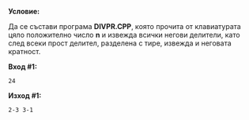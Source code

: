 **Условие:**

Да се състави програма **DIVPR.CPP**, която прочита от клавиатурата цяло положително число **n** и извежда всички негови делители, като след всеки прост делител, разделена с тире, извежда и неговата кратност.

**Вход #1:**

	24

**Изход #1:**

	2-3 3-1

